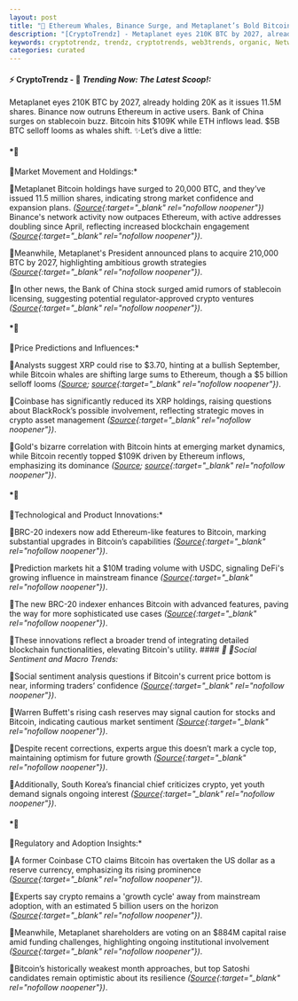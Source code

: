 ```yaml
---
layout: post
title: "🌇 Ethereum Whales, Binance Surge, and Metaplanet’s Bold Bitcoin Ambitions"
description: "[CryptoTrendz] - Metaplanet eyes 210K BTC by 2027, already holding 20K as it issues 11.5M shares. Binance now outruns Ethereum in active users. Bank of China surges on stablecoin buzz. Bitcoin hits $109K while ETH inflows lead. $5B BTC selloff looms as whales shift."
keywords: cryptotrendz, trendz, cryptotrends, web3trends, organic, Network, China, Warren, Trading, BlackRock, XRP, Bitcoin, ETH, Stablecoin, crypto, Token, Analyst, Ethereum
categories: curated
---
```


#### ⚡ CryptoTrendz - 📌 *Trending Now: The Latest Scoop!:*

Metaplanet eyes 210K BTC by 2027, already holding 20K as it issues 11.5M shares. Binance now outruns Ethereum in active users. Bank of China surges on stablecoin buzz. Bitcoin hits $109K while ETH inflows lead. $5B BTC selloff looms as whales shift. ✨Let’s dive a little:


#### *🔖 
🔹Market Movement and Holdings:*  

🔹Metaplanet Bitcoin holdings have surged to 20,000 BTC, and they’ve issued 11.5 million shares, indicating strong market confidence and expansion plans. *([Source](https://s.avyag.com/agnm){:target="_blank" rel="nofollow noopener"})* Binance's network activity now outpaces Ethereum, with active addresses doubling since April, reflecting increased blockchain engagement *([Source](https://s.avyag.com/lr89){:target="_blank" rel="nofollow noopener"})*.  

🔹Meanwhile, Metaplanet's President announced plans to acquire 210,000 BTC by 2027, highlighting ambitious growth strategies *([Source](https://s.avyag.com/0wu7){:target="_blank" rel="nofollow noopener"})*.  

🔹In other news, the Bank of China stock surged amid rumors of stablecoin licensing, suggesting potential regulator-approved crypto ventures *([Source](https://s.avyag.com/83qz){:target="_blank" rel="nofollow noopener"})*.  

#### *🔖 
🔹Price Predictions and Influences:*  

🔹Analysts suggest XRP could rise to $3.70, hinting at a bullish September, while Bitcoin whales are shifting large sums to Ethereum, though a $5 billion selloff looms *([Source](https://s.avyag.com/rlal); [source](https://s.avyag.com/fpiv){:target="_blank" rel="nofollow noopener"})*.  

🔹Coinbase has significantly reduced its XRP holdings, raising questions about BlackRock’s possible involvement, reflecting strategic moves in crypto asset management *([Source](https://s.avyag.com/o2tw){:target="_blank" rel="nofollow noopener"})*.  

🔹Gold's bizarre correlation with Bitcoin hints at emerging market dynamics, while Bitcoin recently topped $109K driven by Ethereum inflows, emphasizing its dominance *([Source](https://s.avyag.com/1383); [source](https://s.avyag.com/3ere){:target="_blank" rel="nofollow noopener"})*.  

#### *🔖 
🔹Technological and Product Innovations:*  

🔹BRC-20 indexers now add Ethereum-like features to Bitcoin, marking substantial upgrades in Bitcoin’s capabilities *([Source](https://s.avyag.com/p1tk){:target="_blank" rel="nofollow noopener"})*.  

🔹Prediction markets hit a $10M trading volume with USDC, signaling DeFi's growing influence in mainstream finance *([Source](https://s.avyag.com/acmv){:target="_blank" rel="nofollow noopener"})*.  

🔹The new BRC-20 indexer enhances Bitcoin with advanced features, paving the way for more sophisticated use cases *([Source](https://s.avyag.com/p1tk){:target="_blank" rel="nofollow noopener"})*.  

🔹These innovations reflect a broader trend of integrating detailed blockchain functionalities, elevating Bitcoin's utility. #### *🔖 
🔹Social Sentiment and Macro Trends:*  

🔹Social sentiment analysis questions if Bitcoin's current price bottom is near, informing traders’ confidence *([Source](https://s.avyag.com/yief){:target="_blank" rel="nofollow noopener"})*.  

🔹Warren Buffett's rising cash reserves may signal caution for stocks and Bitcoin, indicating cautious market sentiment *([Source](https://s.avyag.com/k7br){:target="_blank" rel="nofollow noopener"})*.  

🔹Despite recent corrections, experts argue this doesn’t mark a cycle top, maintaining optimism for future growth *([Source](https://s.avyag.com/60wm){:target="_blank" rel="nofollow noopener"})*.  

🔹Additionally, South Korea’s financial chief criticizes crypto, yet youth demand signals ongoing interest *([Source](https://s.avyag.com/na9d){:target="_blank" rel="nofollow noopener"})*.  

#### *🔖 
🔹Regulatory and Adoption Insights:*  

🔹A former Coinbase CTO claims Bitcoin has overtaken the US dollar as a reserve currency, emphasizing its rising prominence *([Source](https://s.avyag.com/1rpm){:target="_blank" rel="nofollow noopener"})*.  

🔹Experts say crypto remains a 'growth cycle' away from mainstream adoption, with an estimated 5 billion users on the horizon *([Source](https://s.avyag.com/7war){:target="_blank" rel="nofollow noopener"})*.  

🔹Meanwhile, Metaplanet shareholders are voting on an $884M capital raise amid funding challenges, highlighting ongoing institutional involvement *([Source](https://s.avyag.com/jt4b){:target="_blank" rel="nofollow noopener"})*.  

🔹Bitcoin’s historically weakest month approaches, but top Satoshi candidates remain optimistic about its resilience *([Source](https://s.avyag.com/0zcr){:target="_blank" rel="nofollow noopener"})*.